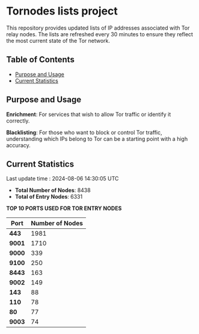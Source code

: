 # Tornodes lists project

This repository provides updated lists of IP addresses associated with Tor relay nodes. The lists are refreshed every 30 minutes to ensure they reflect the most current state of the Tor network.

## Table of Contents

- [Purpose and Usage](#purpose-and-usage)
- [Current Statistics](#current-statistics)


## Purpose and Usage

**Enrichment**: For services that wish to allow Tor traffic or identify it correctly.

**Blacklisting**: For those who want to block or control Tor traffic, understanding which IPs belong to Tor can be a starting point with a high accuracy.

## Current Statistics

Last update time : 2024-08-06 14:30:05 UTC

- **Total Number of Nodes**: 8438
- **Total of Entry Nodes**: 6331

**TOP 10 PORTS USED FOR TOR ENTRY NODES**

| **Port** | **Number of Nodes** |
|------|-----------------|
| **443**   | 1981  |
| **9001**   | 1710  |
| **9000**   | 339  |
| **9100**   | 250  |
| **8443**   | 163  |
| **9002**   | 149  |
| **143**   | 88  |
| **110**   | 78  |
| **80**   | 77  |
| **9003**   | 74  |

